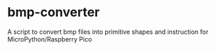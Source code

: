# bmp-converter
A script to convert bmp files into primitive shapes and instruction for MicroPython/Raspberry Pico

